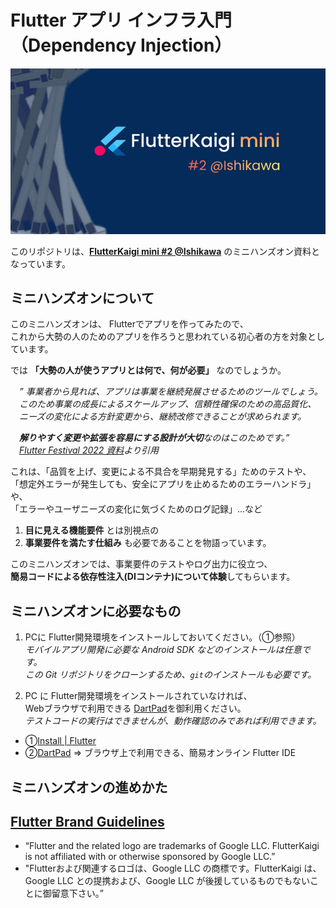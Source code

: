 # Flutter アプリ インフラ入門（Dependency Injection）

[![FlutterKaigi mini @Ishikawa logo](docs/images/FlutterKaigi_mini_ishikawa.png)](https://flutterkaigi.connpass.com/event/325469/)

このリポジトリは、**[FlutterKaigi mini #2 @Ishikawa](https://flutterkaigi.connpass.com/event/325469/)** のミニハンズオン資料となっています。


## ミニハンズオンについて
このミニハンズオンは、 Flutterでアプリを作ってみたので、  
これから大勢の人のためのアプリを作ろうと思われている初心者の方を対象としています。

では **「大勢の人が使うアプリとは何で、何が必要」** なのでしょうか。  

　_” 事業者から見れば、アプリは事業を継続発展させるためのツールでしょう。_  
　_このため事業の成長によるスケールアップ、信頼性確保のための高品質化、_  
　_ニーズの変化による方針変更から、継続改修できることが求められます。_

　_**解りやすく変更や拡張を容易にする設計が大切**なのはこのためです。”_  
　_[Flutter Festival 2022 資料](docs/pdf/GDSC-keio_Flutter_Festival_2022.pdf)より引用_

これは、「品質を上げ、変更による不具合を早期発見する」ためのテストや、  
「想定外エラーが発生しても、安全にアプリを止めるためのエラーハンドラ」や、  
「エラーやユーザニーズの変化に気づくためのログ記録」...など  
1. **目に見える機能要件** とは別視点の
2. **事業要件を満たす仕組み** も必要であることを物語っています。

このミニハンズオンでは、事業要件のテストやログ出力に役立つ、  
**簡易コードによる依存性注入(DIコンテナ)について体験**してもらいます。  


## ミニハンズオンに必要なもの
1. PCに Flutter開発環境をインストールしておいてください。（①参照）  
  _モバイルアプリ開発に必要な Android SDK などのインストールは任意です。_  
  _この Git リポジトリをクローンするため、`git`のインストールも必要です。_

2. PC に Flutter開発環境をインストールされていなければ、  
  Webブラウザで利用できる [DartPad](https://dartpad.dev/)を御利用ください。  
  _テストコードの実行はできませんが、動作確認のみであれば利用できます。_

- ①[Install | Flutter](https://docs.flutter.dev/get-started/install)
- ②[DartPad](https://dartpad.dev/) ⇒ ブラウザ上で利用できる、簡易オンライン Flutter IDE

## ミニハンズオンの進めかた


## [Flutter Brand Guidelines](https://docs.flutter.dev/brand#community-use-exceptions)
- “Flutter and the related logo are trademarks of Google LLC. FlutterKaigi is not affiliated with or otherwise sponsored by Google LLC.”
- "Flutterおよび関連するロゴは、Google LLC の商標です。FlutterKaigi は、Google LLC との提携および、Google LLC が後援しているものでもないことに御留意下さい。”